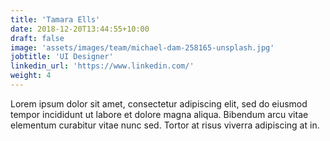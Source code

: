```yaml
---
title: 'Tamara Ells'
date: 2018-12-20T13:44:55+10:00
draft: false
image: 'assets/images/team/michael-dam-258165-unsplash.jpg'
jobtitle: 'UI Designer'
linkedin_url: 'https://www.linkedin.com/'
weight: 4
---
```


Lorem ipsum dolor sit amet, consectetur adipiscing elit, sed do eiusmod tempor incididunt ut labore et dolore magna aliqua. Bibendum arcu vitae elementum curabitur vitae nunc sed. Tortor at risus viverra adipiscing at in.
